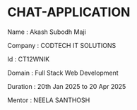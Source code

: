 # CHAT-APPLICATION

Name :  Akash Subodh Maji

Company : CODTECH IT SOLUTIONS 

Id : CT12WNIK

Domain : Full Stack Web Development 

Duration : 20th Jan 2025 to 20 Apr 2025

Mentor : NEELA SANTHOSH 